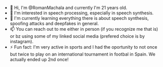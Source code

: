 - 👋 Hi, I'm @RomanMachala and currently I'm 21 years old.
- 👀 I'm interested in speech processing, especially in speech synthesis.
- 🌱 I'm currently learning everything there is about speech synthesis, spoofing attacks and deepfakes in general.
- 📫 You can reach out to me either in person (if you recognize me that is) or bz using some of my linked social media (prefered choice is by instagram).
- ⚡ Fun fact: I'm very active in sports and I had the oportunity to not once but twice to play on an international tournament in footbal in Spain. We actually ended up 2nd once!

<!---
RomanMachala/RomanMachala is a ✨ special ✨ repository because its `README.md` (this file) appears on your GitHub profile.
You can click the Preview link to take a look at your changes.
--->
